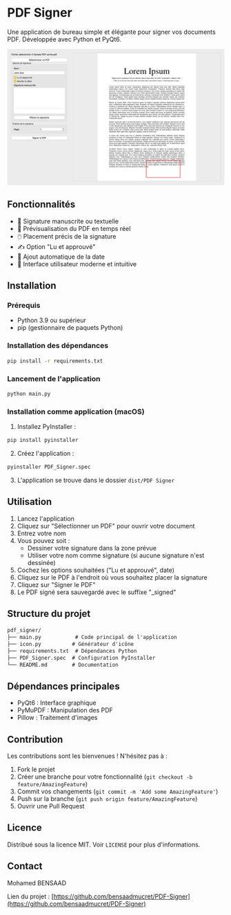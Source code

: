 # PDF Signer

Une application de bureau simple et élégante pour signer vos documents PDF. Développée avec Python et PyQt6.

![Capture d'écran de l'application](screenshot.png)

## Fonctionnalités

- 📝 Signature manuscrite ou textuelle
- 📄 Prévisualisation du PDF en temps réel
- 🖱️ Placement précis de la signature
- ✍️ Option "Lu et approuvé"
- 📅 Ajout automatique de la date
- 🎨 Interface utilisateur moderne et intuitive

## Installation

### Prérequis

- Python 3.9 ou supérieur
- pip (gestionnaire de paquets Python)

### Installation des dépendances

```bash
pip install -r requirements.txt
```

### Lancement de l'application

```bash
python main.py
```

### Installation comme application (macOS)

1. Installez PyInstaller :
```bash
pip install pyinstaller
```

2. Créez l'application :
```bash
pyinstaller PDF_Signer.spec
```

3. L'application se trouve dans le dossier `dist/PDF Signer`

## Utilisation

1. Lancez l'application
2. Cliquez sur "Sélectionner un PDF" pour ouvrir votre document
3. Entrez votre nom
4. Vous pouvez soit :
   - Dessiner votre signature dans la zone prévue
   - Utiliser votre nom comme signature (si aucune signature n'est dessinée)
5. Cochez les options souhaitées ("Lu et approuvé", date)
6. Cliquez sur le PDF à l'endroit où vous souhaitez placer la signature
7. Cliquez sur "Signer le PDF"
8. Le PDF signé sera sauvegardé avec le suffixe "_signed"

## Structure du projet

```
pdf_signer/
├── main.py           # Code principal de l'application
├── icon.py          # Générateur d'icône
├── requirements.txt  # Dépendances Python
├── PDF_Signer.spec  # Configuration PyInstaller
└── README.md        # Documentation
```

## Dépendances principales

- PyQt6 : Interface graphique
- PyMuPDF : Manipulation des PDF
- Pillow : Traitement d'images

## Contribution

Les contributions sont les bienvenues ! N'hésitez pas à :

1. Fork le projet
2. Créer une branche pour votre fonctionnalité (`git checkout -b feature/AmazingFeature`)
3. Commit vos changements (`git commit -m 'Add some AmazingFeature'`)
4. Push sur la branche (`git push origin feature/AmazingFeature`)
5. Ouvrir une Pull Request

## Licence

Distribué sous la licence MIT. Voir `LICENSE` pour plus d'informations.

## Contact

Mohamed BENSAAD

Lien du projet : [https://github.com/bensaadmucret/PDF-Signer](https://github.com/bensaadmucret/PDF-Signer)
